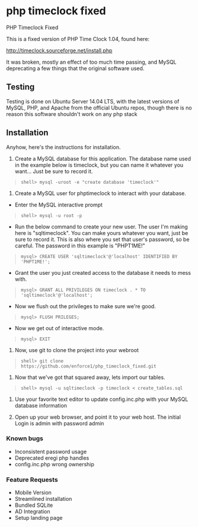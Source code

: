 php timeclock fixed
===================

PHP Timeclock Fixed

This is a fixed version of PHP Time Clock 1.04, found here: 

http://timeclock.sourceforge.net/install.php

It was broken, mostly an effect of too much time passing, and MySQL deprecating a few things that the original software used. 

Testing
-------

Testing is done on Ubuntu Server 14.04 LTS, with the latest versions of MySQL, PHP, and Apache from the official Ubuntu repos, though there is no reason this software shouldn't work on any php stack

Installation
------------

Anyhow, here's the instructions for installation.

1. Create a MySQL database for this application. The database name used in the example below is timeclock, but you can name it whatever you want... Just be sure to record it. 

> `shell> mysql -uroot -e "create database 'timeclock'"`

1. Create a MySQL user for phptimeclock to interact with your database. 

+ Enter the MySQL interactive prompt
	
> `shell> mysql -u root -p`
	
+ Run the below command to create your new user. The user I'm making here is "sqltimeclock". You can make yours whatever you want, just be sure to record it. This is also where you set that user's password, so be careful. The password in this example is "PHPT1ME!"
	
> `mysql> CREATE USER 'sqltimeclock'@'localhost' IDENTIFIED BY 'PHPT1ME!';`

+ Grant the user you just created access to the database it needs to mess with.
	
> `mysql> GRANT ALL PRIVILEGES ON timeclock . * TO 'sqltimeclock'@'localhost';`

+ Now we flush out the privileges to make sure we're good.
	
> `mysql> FLUSH PRILEGES;`

+ Now we get out of interactive mode. 
	
> `mysql> EXIT`

1. Now, use git to clone the project into your webroot

> `shell> git clone https://github.com/enforce1/php_timeclock_fixed.git`
	
1. Now that we've got that squared away, lets import our tables.
	
> `shell> mysql -u sqltimeclock -p timeclock < create_tables.sql`

1. Use your favorite text editor to update config.inc.php with your MySQL database information

1. Open up your web browser, and point it to your web host. The initial Login is admin with password admin

### Known bugs

- Inconsistent password usage
- Deprecated eregi php handles
- config.inc.php wrong ownership

### Feature Requests

- Mobile Version
- Streamlined installation
- Bundled SQLite
- AD Integration
- Setup landing page


	